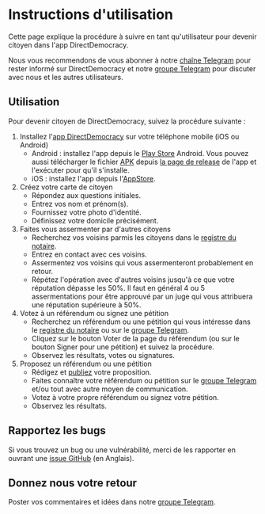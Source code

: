 # Instructions d'utilisation

Cette page explique la procédure à suivre en tant qu'utilisateur pour devenir citoyen dans l'app DirectDemocracy.

Nous vous recommendons de vous abonner à notre [chaîne Telegram](https://t.me/directdemocracy_news_fr) pour rester informé sur DirectDemocracy et notre [groupe Telegram](https://t.me/directdemocracy_group_fr) pour discuter avec nous et les autres utilisateurs.

## Utilisation

Pour devenir citoyen de DirectDemocracy, suivez la procédure suivante :

1. Installez l'[app DirectDemocracy](https://app.directdemocracy.vote) sur votre téléphone mobile (iOS ou Android)
   - Android : installez l'app depuis le [Play Store](https://play.google.com/store/apps/details?id=vote.directdemocracy.app) Android. Vous pouvez aussi télécharger le fichier [APK](https://github.com/directdemocracy-vote/app/releases/download/2.0.62/directdemocracy-2.0.62.apk) depuis [la page de release](https://github.com/directdemocracy-vote/app/releases) de l'app et l'exécuter pour qu'il s'installe.
   - iOS : installez l'app depuis l'[AppStore](https://apps.apple.com/fr/app/directdemocracy/id6471849230).
3. Créez votre carte de citoyen
   - Répondez aux questions initiales.
   - Entrez vos nom et prénom(s).
   - Fournissez votre photo d'identité.
   - Définissez votre domicile précisément.
4. Faites vous assermenter par d'autres citoyens
   - Recherchez vos voisins parmis les citoyens dans le [registre du notaire](https://notary.directdemocracy.vote).
   - Entrez en contact avec ces voisins.
   - Assermentez vos voisins qui vous assermenteront probablement en retour.
   - Répétez l'opération avec d'autres voisins jusqu'à ce que votre réputation dépasse les 50%. Il faut en général 4 ou 5 assermentations pour être approuvé par un juge qui vous attribuera une réputation supérieure à 50%.
5. Votez à un référendum ou signez une pétition
   - Recherchez un référendum ou une pétition qui vous intéresse dans le [registre du notaire](https://notary.directdemocracy.vote?tab=proposals) ou sur le [groupe Telegram](https://t.me/directdemocracy_group_fr).
   - Cliquez sur le bouton Voter de la page du référendum (ou sur le bouton Signer pour une pétition) et suivez la procédure.
   - Observez les résultats, votes ou signatures.
6. Proposez un référendum ou une pétition
   - Rédigez et [publiez](https://judge.directdemocracy.vote/propose.html) votre proposition.
   - Faites connaître votre référendum ou pétition sur le [groupe Telegram](https://t.me/directdemocracy_group_fr) et/ou tout avec autre moyen de communication.
   - Votez à votre propre référendum ou signez votre pétition.
   - Observez les résultats.

## Rapportez les bugs

Si vous trouvez un bug ou une vulnérabilité, merci de les rapporter en ouvrant une [issue GitHub](https://github.com/directdemocracy-vote/www/issues/new) (en Anglais).

## Donnez nous votre retour

Poster vos commentaires et idées dans notre [groupe Telegram](https://t.me/directdemocracy_group_fr).


